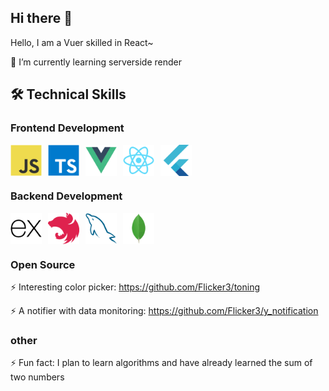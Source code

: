 ## Hi there 👋

<!--
**zhuzhushe/zhuzhushe** is a ✨ _special_ ✨ repository because its `README.md` (this file) appears on your GitHub profile.

Here are some ideas to get you started:

- 🔭 I’m currently working on ...
- 🌱 I’m currently learning ...
- 👯 I’m looking to collaborate on ...
- 🤔 I’m looking for help with ...
- 💬 Ask me about ...
- 📫 How to reach me: ...
- 😄 Pronouns: ...
- ⚡ Fun fact: ...
-->

Hello, I am a Vuer skilled in React~

🌱 I’m currently learning serverside render

## 🛠 Technical Skills

### Frontend Development

<div style="display:flex;gap:10px">
<img src="image-11.png" width="50" height="50" alt="vue">
<img src="image-12.png" width="50" height="50" alt="vue">
<img src="image-8.png" width="50" height="50" alt="vue">
<img src="image-6.png" width="50" height="50" alt="react">
<img src="image-5.png" width="50" height="50" alt="flutter">
</div>
<div style="margin-top:10px">

### Backend Development

<div style="display:flex;gap:10px">
<img src="image-4.png" width="50" height="50" alt="express">
<img src="image-7.png" width="50" height="50" alt="nest">
<img src="image-9.png" width="50" height="50" alt="mysql">
<img src="image-10.png" width="50" height="50" alt="mongodb">

</div>
</div>

### Open Source

⚡ Interesting color picker: https://github.com/Flicker3/toning

⚡ A notifier with data monitoring: https://github.com/Flicker3/y_notification

### other

⚡ Fun fact: I plan to learn algorithms and have already learned the sum of two numbers
